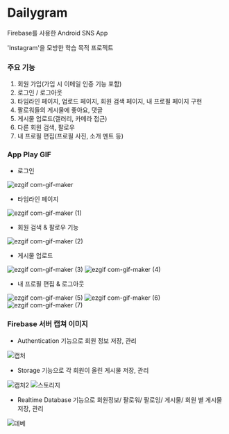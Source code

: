 # Dailygram
Firebase를 사용한 Android SNS App

'Instagram'을 모방한 학습 목적 프로젝트


### 주요 기능
1. 회원 가입(가입 시 이메일 인증 기능 포함)
2. 로그인 / 로그아웃
3. 타임라인 페이지, 업로드 페이지, 회원 검색 페이지, 내 프로필 페이지 구현
4. 팔로워들의 게시물에 좋아요, 댓글
5. 게시물 업로드(갤러리, 카메라 접근)
6. 다른 회원 검색, 팔로우
7. 내 프로필 편집(프로필 사진, 소개 멘트 등)


### App Play GIF

- 로그인

![ezgif com-gif-maker](https://user-images.githubusercontent.com/38847724/103166650-998e4000-4867-11eb-8b8e-d64b389f86fa.gif)

- 타임라인 페이지

![ezgif com-gif-maker (1)](https://user-images.githubusercontent.com/38847724/103166404-02c08400-4865-11eb-95d5-e2ec6c181581.gif)

- 회원 검색 & 팔로우 기능

![ezgif com-gif-maker (2)](https://user-images.githubusercontent.com/38847724/103166424-3c918a80-4865-11eb-9c35-649e2991f922.gif)

- 게시물 업로드

![ezgif com-gif-maker (3)](https://user-images.githubusercontent.com/38847724/103166498-e8d37100-4865-11eb-89c8-79b4818a2eff.gif)
![ezgif com-gif-maker (4)](https://user-images.githubusercontent.com/38847724/103166509-04d71280-4866-11eb-97b1-a46c9aaf7b65.gif)

- 내 프로필 편집 & 로그아웃

![ezgif com-gif-maker (5)](https://user-images.githubusercontent.com/38847724/103166565-b24a2600-4866-11eb-86f2-259dcf840480.gif)
![ezgif com-gif-maker (6)](https://user-images.githubusercontent.com/38847724/103166571-be35e800-4866-11eb-9153-daa52ef68a5c.gif)
![ezgif com-gif-maker (7)](https://user-images.githubusercontent.com/38847724/103166573-c5f58c80-4866-11eb-823d-5e24e12b8e15.gif)

### Firebase 서버 캡쳐 이미지

- Authentication 기능으로 회원 정보 저장, 관리

![캡처](https://user-images.githubusercontent.com/38847724/103166865-af046980-4869-11eb-8e74-b965d1ad650f.PNG)

- Storage 기능으로 각 회원이 올린 게시물 저장, 관리

![캡처2](https://user-images.githubusercontent.com/38847724/103166931-45388f80-486a-11eb-8955-5d1032c95175.PNG)
![스토리지](https://user-images.githubusercontent.com/38847724/103166951-5bdee680-486a-11eb-927a-f2ff778fa086.PNG)

- Realtime Database 기능으로 회원정보/ 팔로워/ 팔로잉/ 게시물/ 회원 별 게시물 저장, 관리

![데베](https://user-images.githubusercontent.com/38847724/103166961-73b66a80-486a-11eb-9fde-2cf668cbad79.PNG)

